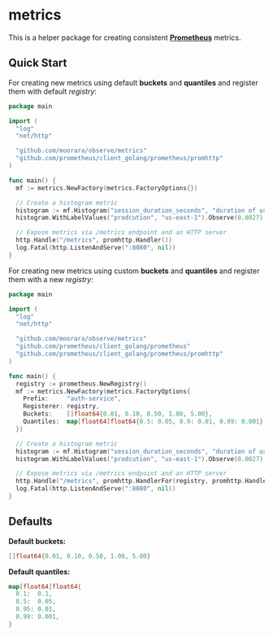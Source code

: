 # metrics

This is a helper package for creating consistent [**Prometheus**](https://prometheus.io) metrics.

## Quick Start

For creating new metrics using default **buckets** and **quantiles** and register them with default *registry*:

```go
package main

import (
  "log"
  "net/http"

  "github.com/moorara/observe/metrics"
  "github.com/prometheus/client_golang/prometheus/promhttp"
)

func main() {
  mf := metrics.NewFactory(metrics.FactoryOptions{})

  // Create a histogram metric
  histogram := mf.Histogram("session_duration_seconds", "duration of user sessions", []string{"environment", "region"})
  histogram.WithLabelValues("prodcution", "us-east-1").Observe(0.0027)

  // Expose metrics via /metrics endpoint and an HTTP server
  http.Handle("/metrics", promhttp.Handler())
  log.Fatal(http.ListenAndServe(":8080", nil))
}
```

For creating new metrics using custom **buckets** and **quantiles** and register them with a new *registry*:

```go
package main

import (
  "log"
  "net/http"

  "github.com/moorara/observe/metrics"
  "github.com/prometheus/client_golang/prometheus"
  "github.com/prometheus/client_golang/prometheus/promhttp"
)

func main() {
  registry := prometheus.NewRegistry()
  mf := metrics.NewFactory(metrics.FactoryOptions{
    Prefix:     "auth-service",
    Registerer: registry,
    Buckets:    []float64{0.01, 0.10, 0.50, 1.00, 5.00},
    Quantiles:  map[float64]float64{0.5: 0.05, 0.9: 0.01, 0.99: 0.001},
  })

  // Create a histogram metric
  histogram := mf.Histogram("session_duration_seconds", "duration of user sessions", []string{"environment", "region"})
  histogram.WithLabelValues("prodcution", "us-east-1").Observe(0.0027)

  // Expose metrics via /metrics endpoint and an HTTP server
  http.Handle("/metrics", promhttp.HandlerFor(registry, promhttp.HandlerOpts{}))
  log.Fatal(http.ListenAndServe(":8080", nil))
}
```

## Defaults

**Default buckets:**

```go
[]float64{0.01, 0.10, 0.50, 1.00, 5.00}
```

**Default quantiles:**

```go
map[float64]float64{
  0.1:  0.1,
  0.5:  0.05,
  0.95: 0.01,
  0.99: 0.001,
}
```
